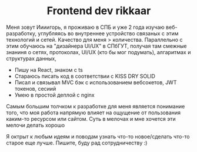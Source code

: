 <h1 align="center">Frontend dev rikkaar</h1>
<p>Меня зовут Иииигорь, я проживаю в СПБ и уже 2 года изучаю веб-разработку, углубляясь во внутреннее устройство связаных с этим технологий и сетей. Качество для меня > количества. Параллельно с этим обучаюсь на "дизайнера UI/UX" в СПбГУТ, получая там смежные знаниня о сетях, протоколах, UI/UX (кто бы мог подумать), алгаритмах и структурах данных,</p>
<ul>
  <li>Пишу на React, знаком с ts</li>
  <li>Стараюсь писать код в соответствии с KISS DRY SOLID</li>
  <li>Писал и связывал MVC бэк с использованием вебсокетов, JWT токенов, сесиий</li>
  <li>Умею в простой деплой с nginx</li>
</ul>

<p>Самым большим толчком к разработке для меня является понимание того, что моя работа напрямую влияет на ощущение от пользования каким-то ресурсом или сайтом. Суть в мелочах и мне хочется эти мелочи делать хорошо</p>

<p>Я октрыт к любым идеям и поводам узнать что-то новое/сделать что-то старое еще лучше. Пишите, буду рад сотрудничеству :)</p>
